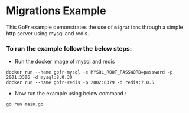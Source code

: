 # Migrations Example

This GoFr example demonstrates the use of `migrations` through a simple http server using mysql and redis.

### To run the example follow the below steps:
- Run the docker image of mysql and redis

```console
docker run --name gofr-mysql -e MYSQL_ROOT_PASSWORD=password -p 2001:3306 -d mysql:8.0.30
docker run --name gofr-redis -p 2002:6379 -d redis:7.0.5
```

- Now run the example using below command :

```console
go run main.go
```